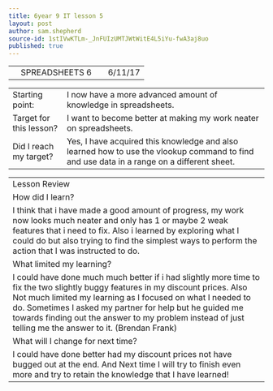 ```yaml
---
title: 6year 9 IT lesson 5
layout: post
author: sam.shepherd
source-id: 1stIVwKTLm-_JnFUIzUMTJWtWitE4L5iYu-fwA3aj8uo
published: true
---
```

<table>
  <tr>
    <td></td>
    <td>SPREADSHEETS 6</td>
    <td></td>
    <td>6/11/17</td>
  </tr>
</table>


<table>
  <tr>
    <td>Starting point:</td>
    <td>I now have a more advanced amount of knowledge in spreadsheets. </td>
  </tr>
  <tr>
    <td>Target for this lesson?</td>
    <td>I want to become better at making my work neater on spreadsheets.</td>
  </tr>
  <tr>
    <td>Did I reach my target?</td>
    <td>Yes, I have acquired this knowledge and also learned how to use the vlookup command to find and use data in a range on a different sheet.</td>
  </tr>
</table>


<table>
  <tr>
    <td>Lesson Review</td>
  </tr>
  <tr>
    <td>How did I learn?</td>
  </tr>
  <tr>
    <td>I think that i have made a good amount of progress, my work now looks much neater and only has 1 or maybe 2 weak features that i need to fix. Also i learned by exploring what I could do but also trying to find the simplest ways to perform the action that I was instructed to do.
</td>
  </tr>
  <tr>
    <td>What limited my learning?</td>
  </tr>
  <tr>
    <td>I could have done much much better if i had slightly more time to fix the two slightly buggy features in my discount prices. Also Not much limited my learning as I focused on what I needed to do. Sometimes I asked my partner for help but he guided me towards finding out the answer to my problem instead of just telling me the answer to it. (Brendan Frank)</td>
  </tr>
  <tr>
    <td>What will I change for next time?</td>
  </tr>
  <tr>
    <td>I could have done better had my discount prices not have bugged out at the end. And Next time I will try to finish even more and try to retain the knowledge that I have learned!</td>
  </tr>
</table>


